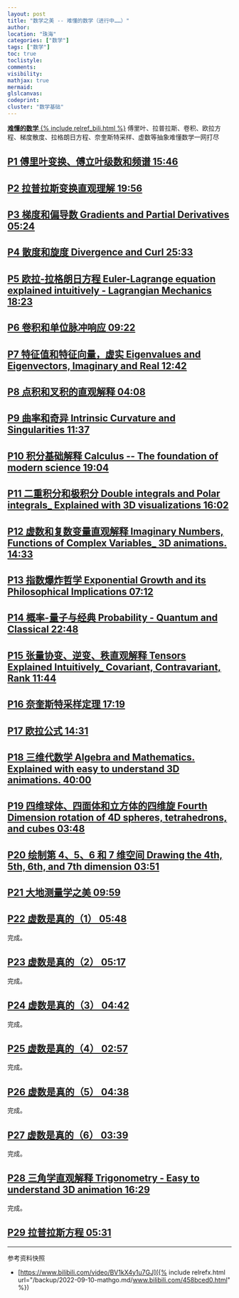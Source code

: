 ```yaml
---
layout: post
title: "数学之美 -- 难懂的数学（进行中……）"
author:
location: "珠海"
categories: ["数学"]
tags: ["数学"]
toc: true
toclistyle:
comments:
visibility:
mathjax: true
mermaid:
glslcanvas:
codeprint:
cluster: "数学基础"
---
```


[**难懂的数学** {% include relref_bili.html %}](https://www.bilibili.com/video/BV1kX4y1u7GJ)
傅里叶、拉普拉斯、卷积、欧拉方程、梯度散度、拉格朗日方程、奈奎斯特采样、虚数等抽象难懂数学一网打尽


## [P1 傅里叶变换、傅立叶级数和频谱 15:46](//www.bilibili.com/video/BV1kX4y1u7GJ?p=1 "傅里叶变换、傅立叶级数和频谱 ")


## [P2 拉普拉斯变换直观理解 19:56](//www.bilibili.com/video/BV1kX4y1u7GJ?p=2 "拉普拉斯变换直观理解 ")


## [P3 梯度和偏导数 Gradients and Partial Derivatives 05:24](//www.bilibili.com/video/BV1kX4y1u7GJ?p=3 "梯度和偏导数 Gradients and Partial Derivatives")


## [P4 散度和旋度 Divergence and Curl 25:33](//www.bilibili.com/video/BV1kX4y1u7GJ?p=4 "散度和旋度 Divergence and Curl")


## [P5 欧拉-拉格朗日方程 Euler-Lagrange equation explained intuitively - Lagrangian Mechanics 18:23](//www.bilibili.com/video/BV1kX4y1u7GJ?p=5 "欧拉-拉格朗日方程 Euler-Lagrange equation explained intuitively - Lagrangian Mechanics")


## [P6 卷积和单位脉冲响应 09:22](//www.bilibili.com/video/BV1kX4y1u7GJ?p=6 "卷积和单位脉冲响应 ")


## [P7 特征值和特征向量，虚实 Eigenvalues and Eigenvectors, Imaginary and Real 12:42](//www.bilibili.com/video/BV1kX4y1u7GJ?p=7 "特征值和特征向量，虚实 Eigenvalues and Eigenvectors, Imaginary and Real")


## [P8 点积和叉积的直观解释 04:08](//www.bilibili.com/video/BV1kX4y1u7GJ?p=8 "点积和叉积的直观解释 ")


## [P9 曲率和奇异 Intrinsic Curvature and Singularities 11:37](//www.bilibili.com/video/BV1kX4y1u7GJ?p=9 "曲率和奇异 Intrinsic Curvature and Singularities")


## [P10 积分基础解释 Calculus -- The foundation of modern science 19:04](//www.bilibili.com/video/BV1kX4y1u7GJ?p=10 "积分基础解释 Calculus -- The foundation of modern science")


## [P11 二重积分和极积分 Double integrals and Polar integrals\_ Explained with 3D visualizations 16:02](//www.bilibili.com/video/BV1kX4y1u7GJ?p=11 "二重积分和极积分 Double integrals and Polar integrals_ Explained with 3D visualizations")


## [P12 虚数和复数变量直观解释 Imaginary Numbers, Functions of Complex Variables\_ 3D animations. 14:33](//www.bilibili.com/video/BV1kX4y1u7GJ?p=12 "虚数和复数变量直观解释 Imaginary Numbers, Functions of Complex Variables_ 3D animations.")


## [P13 指数爆炸哲学 Exponential Growth and its Philosophical Implications 07:12](//www.bilibili.com/video/BV1kX4y1u7GJ?p=13 "指数爆炸哲学 Exponential Growth and its Philosophical Implications")


## [P14 概率-量子与经典 Probability - Quantum and Classical 22:48](//www.bilibili.com/video/BV1kX4y1u7GJ?p=14 "概率-量子与经典 Probability - Quantum and Classical")


## [P15 张量协变、逆变、秩直观解释 Tensors Explained Intuitively\_ Covariant, Contravariant, Rank 11:44](//www.bilibili.com/video/BV1kX4y1u7GJ?p=15 "张量协变、逆变、秩直观解释 Tensors Explained Intuitively_ Covariant, Contravariant, Rank")


## [P16 奈奎斯特采样定理 17:19](//www.bilibili.com/video/BV1kX4y1u7GJ?p=16 "奈奎斯特采样定理 ")


## [P17 欧拉公式 14:31](//www.bilibili.com/video/BV1kX4y1u7GJ?p=17 "欧拉公式 ")


## [P18 三维代数学 Algebra and Mathematics. Explained with easy to understand 3D animations. 40:00](//www.bilibili.com/video/BV1kX4y1u7GJ?p=18 "三维代数学 Algebra and Mathematics.  Explained with easy to understand 3D animations.")


## [P19 四维球体、四面体和立方体的四维旋 Fourth Dimension rotation of 4D spheres, tetrahedrons, and cubes 03:48](//www.bilibili.com/video/BV1kX4y1u7GJ?p=19 "四维球体、四面体和立方体的四维旋 Fourth Dimension rotation of 4D spheres, tetrahedrons, and cubes")


## [P20 绘制第 4、5、6 和 7 维空间 Drawing the 4th, 5th, 6th, and 7th dimension 03:51](//www.bilibili.com/video/BV1kX4y1u7GJ?p=20 "绘制第 4、5、6 和 7 维空间 Drawing the 4th, 5th, 6th, and 7th dimension")


## [P21 大地测量学之美 09:59](//www.bilibili.com/video/BV1kX4y1u7GJ?p=21 "大地测量学之美 ")


## [P22 虚数是真的（1） 05:48](//www.bilibili.com/video/BV1kX4y1u7GJ?p=22 "虚数是真的（1）")

完成。


## [P23 虚数是真的（2） 05:17](//www.bilibili.com/video/BV1kX4y1u7GJ?p=23 "虚数是真的（2）")

完成。


## [P24 虚数是真的（3） 04:42](//www.bilibili.com/video/BV1kX4y1u7GJ?p=24 "虚数是真的（3）")

完成。


## [P25 虚数是真的（4） 02:57](//www.bilibili.com/video/BV1kX4y1u7GJ?p=25 "虚数是真的（4）")

完成。


## [P26 虚数是真的（5） 04:38](//www.bilibili.com/video/BV1kX4y1u7GJ?p=26 "虚数是真的（5）")

完成。


## [P27 虚数是真的（6） 03:39](//www.bilibili.com/video/BV1kX4y1u7GJ?p=27 "虚数是真的（6）")

完成。


## [P28 三角学直观解释 Trigonometry - Easy to understand 3D animation 16:29](//www.bilibili.com/video/BV1kX4y1u7GJ?p=28 "三角学直观解释 Trigonometry - Easy to understand 3D animation")

完成。


## [P29 拉普拉斯方程 05:31](//www.bilibili.com/video/BV1kX4y1u7GJ?p=29 "拉普拉斯方程 ")



<hr class='reviewline'/>
<p class='reviewtip'><script type='text/javascript' src='{% include relref.html url="/assets/reviewjs/blogs/2022-09-10-mathgo.md.js" %}'></script></p>
<font class='ref_snapshot'>参考资料快照</font>

- [https://www.bilibili.com/video/BV1kX4y1u7GJ]({% include relrefx.html url="/backup/2022-09-10-mathgo.md/www.bilibili.com/458bced0.html" %})
